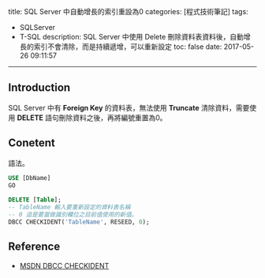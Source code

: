 title: SQL Server 中自動增長的索引重設為0
categories: [程式技術筆記]
tags:
  - SQLServer
  - T-SQL
description: SQL Server 中使用 Delete 刪除資料表資料後，自動增長的索引不會清除，而是持續遞增，可以重新設定
toc: false
date: 2017-05-26 09:11:57
---

## Introduction
SQL Server 中有 **Foreign Key** 的資料表，無法使用 **Truncate** 清除資料，需要使用 **DELETE** 語句刪除資料之後，再將編號重置為0。

## Conetent
語法。
``` sql
USE [DbName]
GO
 
DELETE [Table];
-- TableName 輸入要重新設定的資料表名稱
-- 0 這是要當做識別欄位之目前值使用的新值。
DBCC CHECKIDENT('TableName', RESEED, 0);
```

## Reference
- [MSDN DBCC CHECKIDENT][1]

[1]: https://msdn.microsoft.com/zh-tw/library/ms176057.aspx